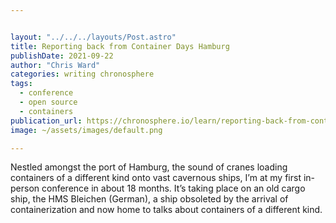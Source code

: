 ```yaml
---


layout: "../../../layouts/Post.astro"
title: Reporting back from Container Days Hamburg
publishDate: 2021-09-22
author: "Chris Ward"
categories: writing chronosphere
tags: 
  - conference
  - open source
  - containers
publication_url: https://chronosphere.io/learn/reporting-back-from-container-days-hamburg/
image: ~/assets/images/default.png

---
```


Nestled amongst the port of Hamburg, the sound of cranes loading containers of a different kind onto vast cavernous ships, I’m at my first in-person conference in about 18 months. It’s taking place on an old cargo ship, the HMS Bleichen (German), a ship obsoleted by the arrival of containerization and now home to talks about containers of a different kind.